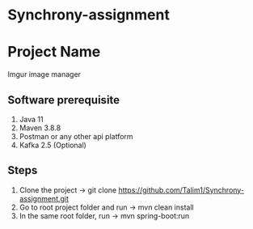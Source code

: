 # Synchrony-assignment

# Project Name
Imgur image manager
## Software prerequisite
1. Java 11
2. Maven 3.8.8
3. Postman or any other api platform
4. Kafka 2.5 (Optional)
## Steps
1. Clone the project -> git clone https://github.com/Talim1/Synchrony-assignment.git
2. Go to root project folder and run -> mvn clean install
3. In the same root folder, run -> mvn spring-boot:run
